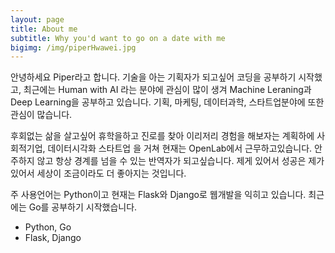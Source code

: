 ```yaml
---
layout: page
title: About me
subtitle: Why you'd want to go on a date with me
bigimg: /img/piperHwawei.jpg
---
```


  안녕하세요 Piper라고 합니다. 기술을 아는 기획자가 되고싶어 코딩을 공부하기 시작했고, 최근에는 Human with AI 라는 분야에 관심이 많이 생겨 Machine Leraning과 Deep Learning을 공부하고 있습니다. 기획, 마케팅, 데이터과학, 스타트업분야에 또한 관심이 많습니다.

  
  후회없는 삶을 살고싶어 휴학을하고 진로를 찾아 이리저리 경험을 해보자는 계획하에 사회적기업, 데이터시각화 스타트업 을 거쳐 현재는 OpenLab에서 근무하고있습니다. 안주하지 않고 항상 경계를 넘을 수 있는 반역자가 되고싶습니다. 제게 있어서 성공은 제가 있어서 세상이 조금이라도 더 좋아지는 것입니다.  
  
  
  주 사용언어는 Python이고 현재는 Flask와 Django로 웹개발을 익히고 있습니다. 최근에는 Go를 공부하기 시작했습니다.
  
- Python, Go
- Flask, Django
